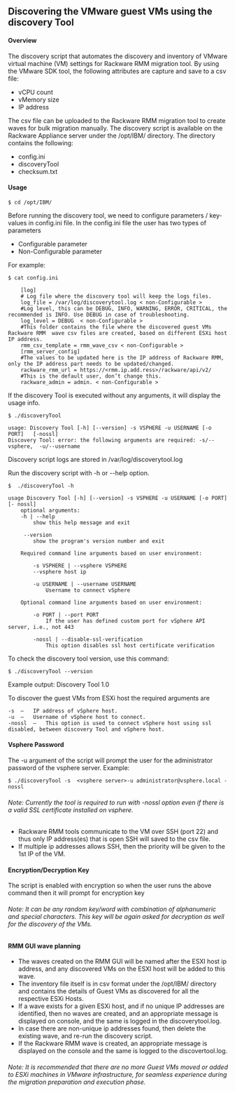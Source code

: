## Discovering the VMware guest VMs using the discovery Tool

#### Overview

The discovery script that automates the discovery and inventory of  VMware virtual machine (VM) settings for Rackware RMM migration tool. By using the VMware SDK tool, the following attributes are capture and save to a csv file:

 - vCPU count
 - vMemory size
 - IP address
 
The csv file can be uploaded to the Rackware RMM migration tool to create waves for bulk migration manually.
The discovery script is available on the Rackware Appliance server under the /opt/IBM/ directory. The directory contains the following:

 - config.ini
 - discoveryTool
 - checksum.txt
 
#### Usage
```Shell
$ cd /opt/IBM/
```

Before running the discovery tool,  we need to configure parameters / key-values in config.ini file. 
In the config.ini file the user has two types of parameters 
 - Configurable parameter
 - Non-Configurable parameter  
       
For example:

```Shell
$ cat config.ini
```
		[log]
		# Log file where the discovery tool will keep the logs files.
		log_file = /var/log/discoverytool.log < non-Configurable >
		#Log level, this can be DEBUG, INFO, WARNING, ERROR, CRITICAL, the  recommended is INFO. Use DEBUG in case of troubleshooting.
		log_level = DEBUG  < non-Configurable >
		#This folder contains the file where the discovered guest VMs Rackware RMM  wave csv files are created, based on different ESXi host IP address.
		rmm_csv_template = rmm_wave_csv < non-Configurable >
		[rmm_server_config]
		#The values to be updated here is the IP address of Rackware RMM, only the IP address part needs to be updated/changed.
		rackware_rmm_url = https://<rmm.ip.add.ress>/rackware/api/v2/
		#This is the default user, don’t change this.
		rackware_admin = admin. < non-Configurable >
		
If the discovery Tool is executed without any arguments, it will display the usage info.

```Shell
$ ./discoveryTool
```
	usage: Discovery Tool [-h] [--version] -s VSPHERE -u USERNAME [-o PORT]   [-nossl]
	Discovery Tool: error: the following arguments are required: -s/--vsphere,  -u/--username
	
Discovery script logs are stored in /var/log/discoverytool.log

Run the discovery script with -h or --help option. 
```Shell
$  ./discoveryTool -h
```
	
	usage Discovery Tool [-h] [--version] -s VSPHERE -u USERNAME [-o PORT] [- nossl]
		optional arguments:
		-h | --help 
			show this help message and exit
			
 		 --version     
			show the program's version number and exit
			
		Required command line arguments based on user environment:
		
			-s VSPHERE | --vsphere VSPHERE
			--vsphere host ip
			
			-u USERNAME | --username USERNAME  
				Username to connect vSphere
			
		Optional command line arguments based on user environment:
		
  			-o PORT | --port PORT 
				If the user has defined custom port for vSphere API server, i.e., not 443
			
			-nossl | --disable-ssl-verification
				This option disables ssl host certificate verification
			
To check the discovery tool version, use this command:
```Shell
$ ./discoveryTool --version
```
Example output: Discovery Tool 1.0

To discover the guest VMs from ESXi host the required arguments are 

	-s	– 	IP address of vSphere host. 
	-u	– 	Username of vSphere host to connect. 
	-nossl	– 	This option is used to connect vSphere host using ssl disabled, between discovery Tool and vSphere host. 

#### Vsphere Password

The -u argument of the script will prompt the user for the administrator password of the  vsphere server.
Example:
```Shell
$ ./discoveryTool -s  <vsphere server>-u administrator@vsphere.local -nossl
```
###### Note: Currently the tool is required to run with -nossl option even if there is a  valid SSL certificate installed on vsphere.

- Rackware RMM tools communicate to the VM over SSH (port 22) and thus only IP address(es) that is open SSH will saved to the csv file.
- If multiple ip addresses allows SSH, then the priority will be given to the 1st  IP of the VM. 

#### Encryption/Decryption Key

The script is enabled with encryption so when the user runs the above command   then it will prompt for encryption key 

###### Note: It can be any random key/word with combination of alphanumeric and special characters. This key will be again asked for decryption as well for the discovery of the VMs.

#### RMM GUI wave planning

- The waves created on the RMM GUI will be named after the ESXI host ip address, and any discovered VMs on the ESXI host will be added to this wave.
- The inventory file itself is in csv format under the /opt/IBM/ directory and contains the details of Guest VMs as discovered for all the respective ESXi Hosts.
- If a wave exists for a given ESXi host, and if no unique IP addresses are identified, then no waves are created, and an appropriate message is displayed on  console, and the same is logged in the discoverytool.log.
- In case there are non-unique ip addresses found, then delete the existing wave, and re-run the discovery script.
- If the Rackware RMM wave is created, an appropriate message is displayed on the console and the same is logged to the discovertool.log.
	 
###### Note: It is recommended that there are no more Guest VMs moved or added to ESXi machines in VMware infrastructure, for seamless experience during the migration preparation and execution phase.


